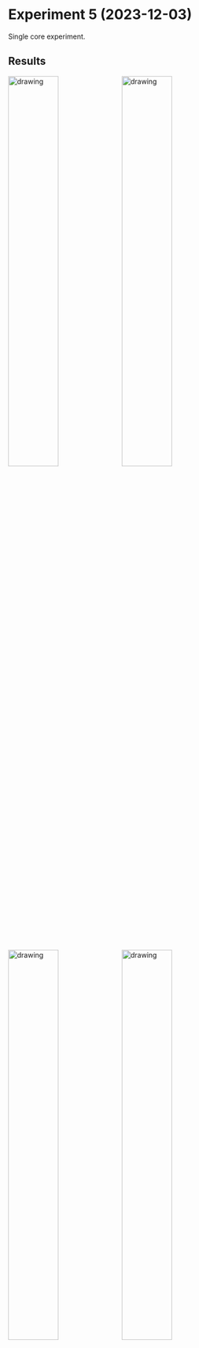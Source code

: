 # Experiment 5 (2023-12-03)

Single core experiment.

## Results

<p>
    <img src="result_iops.png" alt="drawing" width="45%"/>
    <img src="result_cs.png" alt="drawing" width="45%"/>
</p>
<p>
    <img src="result_clat_avg.png" alt="drawing" width="45%"/>
    <img src="result_clat_p99.png" alt="drawing" width="45%"/>
</p>